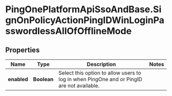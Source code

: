 # PingOnePlatformApiSsoAndBase.SignOnPolicyActionPingIDWinLoginPasswordlessAllOfOfflineMode

## Properties

Name | Type | Description | Notes
------------ | ------------- | ------------- | -------------
**enabled** | **Boolean** | Select this option to allow users to log in when PingOne and or PingID are not available. | 



